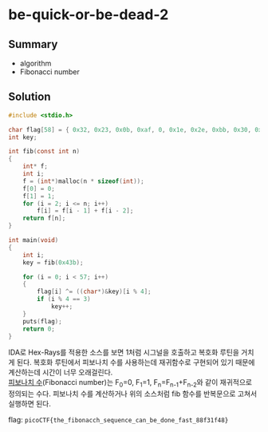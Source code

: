 # be-quick-or-be-dead-2

## Summary
* algorithm
* Fibonacci number

## Solution

``` c
#include <stdio.h>

char flag[58] = { 0x32, 0x23, 0x0b, 0xaf, 0, 0x1e, 0x2e, 0xbb, 0x30, 0x22, 0x0d, 0x9f, 0x23, 0x23, 0x0a, 0xaf, 0x28, 0x2b, 0x0b, 0xa3, 0x2f, 0x15, 0x1b, 0xa5, 0x39, 0x3f, 0x0d, 0xae, 0x2a, 0x2f, 0x37, 0xa3, 0x2b, 0x24, 0x37, 0xa2, 0x2e, 0x15, 0x0c, 0xaf, 0x22, 0x2f, 0x37, 0xa6, 0x2c, 0x39, 0x1c, 0x9f, 0x76, 0x72, 0x0e, 0xf3, 0x7e, 0x2c, 0x5c, 0xf8, 0x2d, 0 };
int key;

int fib(const int n)
{
	int* f;
	int i;
	f = (int*)malloc(n * sizeof(int));
	f[0] = 0;
	f[1] = 1;
	for (i = 2; i <= n; i++)
		f[i] = f[i - 1] + f[i - 2];
	return f[n];
}

int main(void)
{
	int i;
	key = fib(0x43b);

	for (i = 0; i < 57; i++)
	{
		flag[i] ^= ((char*)&key)[i % 4];
		if (i % 4 == 3)
			key++;
	}
	puts(flag);
	return 0;
}
```
IDA로 Hex-Rays를 적용한 소스를 보면 1처럼 시그널을 호출하고 복호화 루틴을 거치게 된다. 복호화 루틴에서 피보나치 수를 사용하는데 재귀함수로 구현되어 있기 때문에 계산하는데 시간이 너무 오래걸린다.  
<a href="https://ko.numberempire.com/fibonaccinumbers.php">피보나치 수</a>(Fibonacci number)는 F<sub>0</sub>=0, F<sub>1</sub>=1, F<sub>n</sub>=F<sub>n-1</sub>+F<sub>n-2</sub>와 같이 재귀적으로 정의되는 수다. 피보나치 수를 계산하거나 위의 소스처럼 fib 함수를 반복문으로 고쳐서 실행하면 된다.

flag: `picoCTF{the_fibonacch_sequence_can_be_done_fast_88f31f48}`

